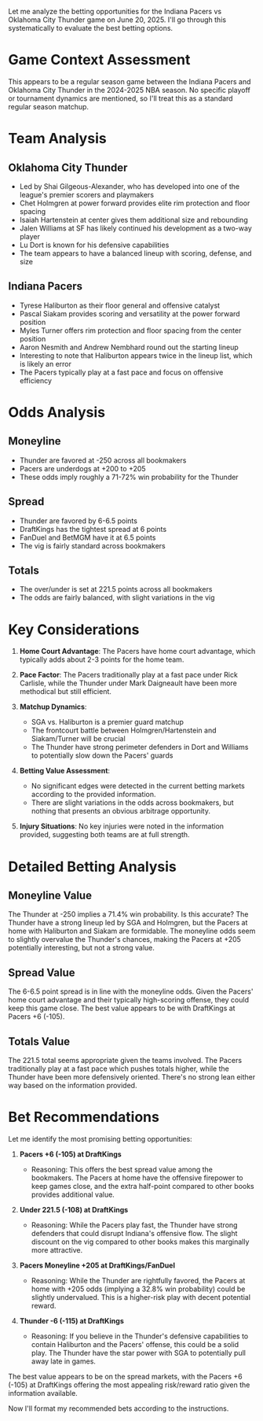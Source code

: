 Let me analyze the betting opportunities for the Indiana Pacers vs Oklahoma City Thunder game on June 20, 2025. I'll go through this systematically to evaluate the best betting options.

# Game Context Assessment
This appears to be a regular season game between the Indiana Pacers and Oklahoma City Thunder in the 2024-2025 NBA season. No specific playoff or tournament dynamics are mentioned, so I'll treat this as a standard regular season matchup.

# Team Analysis

## Oklahoma City Thunder
- Led by Shai Gilgeous-Alexander, who has developed into one of the league's premier scorers and playmakers
- Chet Holmgren at power forward provides elite rim protection and floor spacing
- Isaiah Hartenstein at center gives them additional size and rebounding
- Jalen Williams at SF has likely continued his development as a two-way player
- Lu Dort is known for his defensive capabilities
- The team appears to have a balanced lineup with scoring, defense, and size

## Indiana Pacers
- Tyrese Haliburton as their floor general and offensive catalyst
- Pascal Siakam provides scoring and versatility at the power forward position
- Myles Turner offers rim protection and floor spacing from the center position
- Aaron Nesmith and Andrew Nembhard round out the starting lineup
- Interesting to note that Haliburton appears twice in the lineup list, which is likely an error
- The Pacers typically play at a fast pace and focus on offensive efficiency

# Odds Analysis

## Moneyline
- Thunder are favored at -250 across all bookmakers
- Pacers are underdogs at +200 to +205
- These odds imply roughly a 71-72% win probability for the Thunder

## Spread
- Thunder are favored by 6-6.5 points
- DraftKings has the tightest spread at 6 points
- FanDuel and BetMGM have it at 6.5 points
- The vig is fairly standard across bookmakers

## Totals
- The over/under is set at 221.5 points across all bookmakers
- The odds are fairly balanced, with slight variations in the vig

# Key Considerations

1. **Home Court Advantage**: The Pacers have home court advantage, which typically adds about 2-3 points for the home team.

2. **Pace Factor**: The Pacers traditionally play at a fast pace under Rick Carlisle, while the Thunder under Mark Daigneault have been more methodical but still efficient.

3. **Matchup Dynamics**: 
   - SGA vs. Haliburton is a premier guard matchup
   - The frontcourt battle between Holmgren/Hartenstein and Siakam/Turner will be crucial
   - The Thunder have strong perimeter defenders in Dort and Williams to potentially slow down the Pacers' guards

4. **Betting Value Assessment**:
   - No significant edges were detected in the current betting markets according to the provided information.
   - There are slight variations in the odds across bookmakers, but nothing that presents an obvious arbitrage opportunity.

5. **Injury Situations**: No key injuries were noted in the information provided, suggesting both teams are at full strength.

# Detailed Betting Analysis

## Moneyline Value
The Thunder at -250 implies a 71.4% win probability. Is this accurate? The Thunder have a strong lineup led by SGA and Holmgren, but the Pacers at home with Haliburton and Siakam are formidable. The moneyline odds seem to slightly overvalue the Thunder's chances, making the Pacers at +205 potentially interesting, but not a strong value.

## Spread Value
The 6-6.5 point spread is in line with the moneyline odds. Given the Pacers' home court advantage and their typically high-scoring offense, they could keep this game close. The best value appears to be with DraftKings at Pacers +6 (-105).

## Totals Value
The 221.5 total seems appropriate given the teams involved. The Pacers traditionally play at a fast pace which pushes totals higher, while the Thunder have been more defensively oriented. There's no strong lean either way based on the information provided.

# Bet Recommendations

Let me identify the most promising betting opportunities:

1. **Pacers +6 (-105) at DraftKings**
   - Reasoning: This offers the best spread value among the bookmakers. The Pacers at home have the offensive firepower to keep games close, and the extra half-point compared to other books provides additional value.

2. **Under 221.5 (-108) at DraftKings**
   - Reasoning: While the Pacers play fast, the Thunder have strong defenders that could disrupt Indiana's offensive flow. The slight discount on the vig compared to other books makes this marginally more attractive.

3. **Pacers Moneyline +205 at DraftKings/FanDuel**
   - Reasoning: While the Thunder are rightfully favored, the Pacers at home with +205 odds (implying a 32.8% win probability) could be slightly undervalued. This is a higher-risk play with decent potential reward.

4. **Thunder -6 (-115) at DraftKings**
   - Reasoning: If you believe in the Thunder's defensive capabilities to contain Haliburton and the Pacers' offense, this could be a solid play. The Thunder have the star power with SGA to potentially pull away late in games.

The best value appears to be on the spread markets, with the Pacers +6 (-105) at DraftKings offering the most appealing risk/reward ratio given the information available.

Now I'll format my recommended bets according to the instructions.